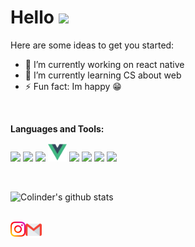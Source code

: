 # Hello <img src="https://raw.githubusercontent.com/MartinHeinz/MartinHeinz/master/wave.gif" width="30px">

Here are some ideas to get you started:

- 🔭 I’m currently working on react native
- 🌱 I’m currently learning CS about web
- ⚡ Fun fact: Im happy 😁
<!--
- 👯 I’m looking to collaborate on ... blockChain
- 🤔 I’m looking for help with ...blockChain
- 💬 Ask me about ...blockChain
- 📫 How to reach me: ...blockChain
- 😄 Pronouns: ...blockChain
-->


<br/>

**Languages and Tools:**  

<code><img height="30" src="https://www.vectorlogo.zone/logos/visualstudio_code/visualstudio_code-ar21.svg"></code>
<code><img height="30" src="https://www.vectorlogo.zone/logos/gnu_bash/gnu_bash-ar21.svg"></code>
<code><img height="30" src="https://www.vectorlogo.zone/logos/python/python-horizontal.svg"></code>
<code><img height="30" src="https://raw.githubusercontent.com/github/explore/80688e429a7d4ef2fca1e82350fe8e3517d3494d/topics/vue/vue.png"></code>
<code><img height="30" src="https://www.vectorlogo.zone/logos/nodejs/nodejs-ar21.svg"></code>
<code><img height="30" src="https://www.vectorlogo.zone/logos/git-scm/git-scm-ar21.svg"></code>
<code><img height="30" src="https://www.vectorlogo.zone/logos/github/github-ar21.svg"></code>
<code><img height="30" src="https://www.vectorlogo.zone/logos/djangoproject/djangoproject-ar21.svg"></code>




<br />

![Colinder's github stats](https://github-readme-stats.vercel.app/api?username=colinder&show_icons=true&hide_border=true)


<br/>

<a href="https://www.instagram.com/vincent__0209/">
  <img align="left" alt="Hargun | Instagram" width="24px" src="https://github.com/hargun79/hargun79/blob/master/Assets/Instagram.svg" />
</a>
<a href="mailto:kjonggwan@gmail.com">
  <img align="left" alt="Hargun | Gmail" width="26px" src="https://github.com/hargun79/hargun79/blob/master/Assets/Gmail.svg"/>
</a> 
